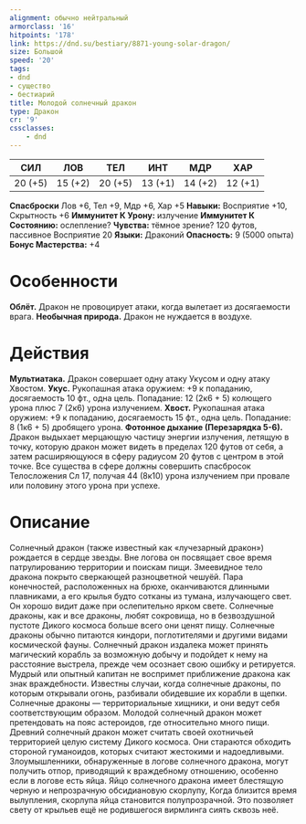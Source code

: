 ```yaml
---
alignment: обычно нейтральный
armorclass: '16'
hitpoints: '178'
link: https://dnd.su/bestiary/8871-young-solar-dragon/
size: Большой
speed: '20'
tags:
- dnd
- существо
- бестиарий
title: Молодой солнечный дракон
type: Дракон
cr: '9'
cssclasses:
    - dnd
---
```



| СИЛ | ЛОВ | ТЕЛ | ИНТ | МДР | ХАР |
|---|---|---|---|---|---|
| 20 (+5) | 15 (+2) | 20 (+5) | 13 (+1) | 14 (+2) | 12 (+1) |
**Спасброски** Лов +6, Тел +9, Мдр +6, Хар +5
**Навыки:** Восприятие +10, Скрытность +6
**Иммунитет К Урону:** излучение
**Иммунитет К Состоянию:** ослепление?
**Чувства:** тёмное зрение? 120 футов, пассивное Восприятие 20
**Языки:** Драконий
**Опасность:** 9 (5000 опыта)
**Бонус Мастерства:** +4


# Особенности
**Облёт.** Дракон не провоцирует атаки, когда вылетает из досягаемости врага.
**Необычная природа.** Дракон не нуждается в воздухе.


# Действия
**Мультиатака.** Дракон совершает одну атаку Укусом и одну атаку Хвостом.
**Укус.** Рукопашная атака оружием: +9 к попаданию, досягаемость 10 фт., одна цель. Попадание: 12 (2к6 + 5) колющего урона плюс 7 (2к6) урона излучением.
**Хвост.** Рукопашная атака оружием: +9 к попаданию, досягаемость 15 фт., одна цель. Попадание: 8 (1к6 + 5) дробящего урона.
**Фотонное дыхание (Перезарядка 5-6).** Дракон выдыхает мерцающую частицу энергии излучения, летящую в точку, которую дракон может видеть в пределах 120 футов от себя, а затем расширяющуюся в сферу радиусом 20 футов с центром в этой точке. Все существа в сфере должны совершить спасбросок Телосложения Сл 17, получая 44 (8к10) урона излучением при провале или половину этого урона при успехе.


# Описание
Солнечный дракон (также известный как «лучезарный дракон») рождается в сердце звезды. Вне логова он посвящает свое время патрулированию территории и поискам пищи. Змеевидное тело дракона покрыто сверкающей разноцветной чешуёй. Пара конечностей, расположенных на брюхе, оканчиваются длинными плавниками, а его крылья будто сотканы из тумана, излучающего свет. Он хорошо видит даже при ослепительно ярком свете. Солнечные драконы, как и все драконы, любят сокровища, но в безвоздушной пустоте Дикого космоса больше всего они ценят пищу. Солнечные драконы обычно питаются киндори, поглотителями и другими видами космической фауны. Солнечный дракон издалека может принять магический корабль за возможную добычу и подойдет к нему на расстояние выстрела, прежде чем осознает свою ошибку и ретируется. Мудрый или опытный капитан не воспримет приближение дракона как знак враждебности. Известны случаи, когда солнечные драконы, по которым открывали огонь, разбивали обидевшие их корабли в щепки. Солнечные драконы — территориальные хищники, и они ведут себя соответствующим образом. Молодой солнечный дракон может претендовать на пояс астероидов, где относительно много пищи. Древний солнечный дракон может считать своей охотничьей территорией целую систему Дикого космоса. Они стараются обходить стороной гуманоидов, которых считают жестокими и надоедливыми. Злоумышленники, обнаруженные в логове солнечного дракона, могут получить отпор, приводящий к враждебному отношению, особенно если в логове есть яйца. Яйцо солнечного дракона имеет блестящую черную и непрозрачную обсидиановую скорлупу,  Когда близится время вылупления, скорлупа яйца становится полупрозрачной. Это позволяет свету от крыльев ещё не родившегося вирмлинга сиять сквозь неё.